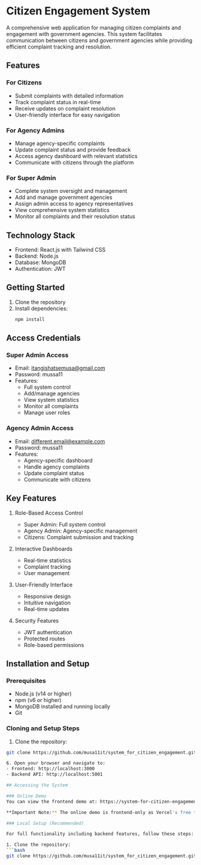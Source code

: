 # Citizen Engagement System

A comprehensive web application for managing citizen complaints and engagement with government agencies. This system facilitates communication between citizens and government agencies while providing efficient complaint tracking and resolution.

## Features

### For Citizens
- Submit complaints with detailed information
- Track complaint status in real-time
- Receive updates on complaint resolution
- User-friendly interface for easy navigation

### For Agency Admins
- Manage agency-specific complaints
- Update complaint status and provide feedback
- Access agency dashboard with relevant statistics
- Communicate with citizens through the platform

### For Super Admin
- Complete system oversight and management
- Add and manage government agencies
- Assign admin access to agency representatives
- View comprehensive system statistics
- Monitor all complaints and their resolution status

## Technology Stack

- Frontend: React.js with Tailwind CSS
- Backend: Node.js
- Database: MongoDB
- Authentication: JWT

## Getting Started

1. Clone the repository
2. Install dependencies:
   ```bash
   npm install

## Access Credentials
### Super Admin Access
- Email: itangishatsemusa@gmail.com
- Password: mussa11
- Features:
  - Full system control
  - Add/manage agencies
  - View system statistics
  - Monitor all complaints
  - Manage user roles
### Agency Admin Access
- Email: different.email@example.com
- Password: mussa11
- Features:
  - Agency-specific dashboard
  - Handle agency complaints
  - Update complaint status
  - Communicate with citizens
## Key Features
1. Role-Based Access Control
   
   - Super Admin: Full system control
   - Agency Admin: Agency-specific management
   - Citizens: Complaint submission and tracking
2. Interactive Dashboards
   
   - Real-time statistics
   - Complaint tracking
   - User management
3. User-Friendly Interface
   
   - Responsive design
   - Intuitive navigation
   - Real-time updates
4. Security Features
   
   - JWT authentication
   - Protected routes
   - Role-based permissions
## Installation and Setup

### Prerequisites
- Node.js (v14 or higher)
- npm (v6 or higher)
- MongoDB installed and running locally
- Git

### Cloning and Setup Steps

1. Clone the repository:
```bash
git clone https://github.com/musa11it/system_for_citizen_engagement.git

6. Open your browser and navigate to:
- Frontend: http://localhost:3000
- Backend API: http://localhost:5001

## Accessing the System

### Online Demo
You can view the frontend demo at: https://system-for-citizen-engagement.vercel.app/

**Important Note:** The online demo is frontend-only as Vercel's free tier doesn't support backend deployment. For full functionality, please follow the local setup instructions below.

### Local Setup (Recommended)

For full functionality including backend features, follow these steps:

1. Clone the repository:
```bash
git clone https://github.com/musa11it/system_for_citizen_engagement.git
